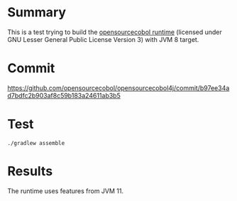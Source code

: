 # Summary
This is a test trying to build the [opensourcecobol runtime](https://github.com/opensourcecobol/opensourcecobol4j) (licensed under GNU Lesser General Public License Version 3) with JVM 8 target.

# Commit
https://github.com/opensourcecobol/opensourcecobol4j/commit/b97ee34ad7bdfc2b903af8c59b183a24611ab3b5 

# Test
`./gradlew assemble`

# Results
The runtime uses features from JVM 11.
